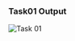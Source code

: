 ### Task01 Output 

![Task 01](https://github.com/user-attachments/assets/59221afb-0f1e-45e9-9f5b-28fbf29cc72c)

